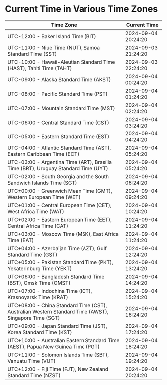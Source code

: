 # Current Time in Various Time Zones

| Time Zone | Current Time |
|-----------|--------------|
| UTC-12:00 - Baker Island Time (BIT) | 2024-09-04 20:24:20 |
| UTC-11:00 - Niue Time (NUT), Samoa Standard Time (SST) | 2024-09-03 21:24:20 |
| UTC-10:00 - Hawaii-Aleutian Standard Time (HAST), Tahiti Time (TAHT) | 2024-09-03 22:24:20 |
| UTC-09:00 - Alaska Standard Time (AKST) | 2024-09-04 00:24:20 |
| UTC-08:00 - Pacific Standard Time (PST) | 2024-09-04 01:24:20 |
| UTC-07:00 - Mountain Standard Time (MST) | 2024-09-04 02:24:20 |
| UTC-06:00 - Central Standard Time (CST) | 2024-09-04 03:24:20 |
| UTC-05:00 - Eastern Standard Time (EST) | 2024-09-04 04:24:20 |
| UTC-04:00 - Atlantic Standard Time (AST), Eastern Caribbean Time (ECT) | 2024-09-04 05:24:20 |
| UTC-03:00 - Argentina Time (ART), Brasília Time (BRT), Uruguay Standard Time (UYT) | 2024-09-04 05:24:20 |
| UTC-02:00 - South Georgia and the South Sandwich Islands Time (SGT) | 2024-09-04 06:24:20 |
| UTC±00:00 - Greenwich Mean Time (GMT), Western European Time (WET) | 2024-09-04 09:24:20 |
| UTC+01:00 - Central European Time (CET), West Africa Time (WAT) | 2024-09-04 10:24:20 |
| UTC+02:00 - Eastern European Time (EET), Central Africa Time (CAT) | 2024-09-04 11:24:20 |
| UTC+03:00 - Moscow Time (MSK), East Africa Time (EAT) | 2024-09-04 11:24:20 |
| UTC+04:00 - Azerbaijan Time (AZT), Gulf Standard Time (GST) | 2024-09-04 12:24:20 |
| UTC+05:00 - Pakistan Standard Time (PKT), Yekaterinburg Time (YEKT) | 2024-09-04 13:24:20 |
| UTC+06:00 - Bangladesh Standard Time (BST), Omsk Time (OMST) | 2024-09-04 14:24:20 |
| UTC+07:00 - Indochina Time (ICT), Krasnoyarsk Time (KRAT) | 2024-09-04 15:24:20 |
| UTC+08:00 - China Standard Time (CST), Australian Western Standard Time (AWST), Singapore Time (SGT) | 2024-09-04 16:24:20 |
| UTC+09:00 - Japan Standard Time (JST), Korea Standard Time (KST) | 2024-09-04 17:24:20 |
| UTC+10:00 - Australian Eastern Standard Time (AEST), Papua New Guinea Time (PGT) | 2024-09-04 18:24:20 |
| UTC+11:00 - Solomon Islands Time (SBT), Vanuatu Time (VUT) | 2024-09-04 19:24:20 |
| UTC+12:00 - Fiji Time (FJT), New Zealand Standard Time (NZST) | 2024-09-04 20:24:20 |
